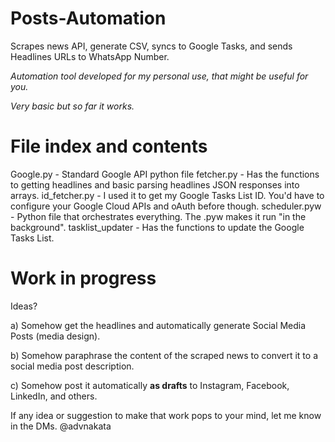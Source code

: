# Posts-Automation
Scrapes news API, generate CSV, syncs to Google Tasks, and sends Headlines URLs to WhatsApp Number.

_Automation tool developed for my personal use, that might be useful for you._

_Very basic but so far it works._

# File index and contents
Google.py - Standard Google API python file
fetcher.py - Has the functions to getting headlines and basic parsing headlines JSON responses into arrays.
id_fetcher.py - I used it to get my Google Tasks List ID. You'd have to configure your Google Cloud APIs and oAuth before though.
scheduler.pyw - Python file that orchestrates everything. The .pyw makes it run "in the background".
tasklist_updater - Has the functions to update the Google Tasks List.


# Work in progress
Ideas?

a) Somehow get the headlines and automatically generate Social Media Posts (media design).

b) Somehow paraphrase the content of the scraped news to convert it to a social media post description.

c) Somehow post it automatically **as drafts** to Instagram, Facebook, LinkedIn, and others.


If any idea or suggestion to make that work pops to your mind, let me know in the DMs.
@advnakata
